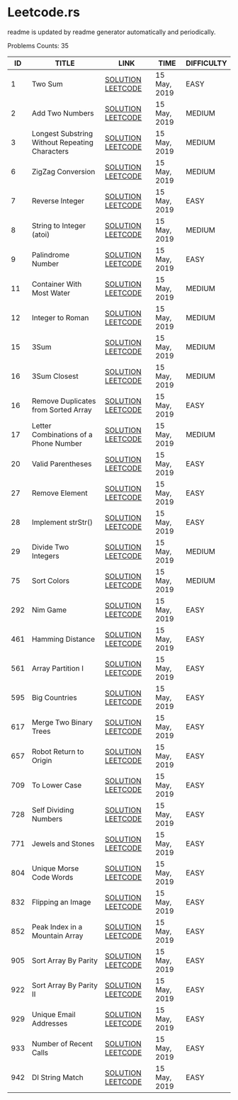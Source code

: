 # Leetcode.rs

readme is updated by readme generator automatically and periodically.

Problems Counts: 35

| ID   | TITLE | LINK | TIME | DIFFICULTY |
| ---- | ----- | ---- | ---- | ---------- |
| 1 | Two Sum | [SOLUTION](src/two_sum.rs) [LEETCODE](https://leetcode.com/problems/two-sum)|15 May, 2019 | EASY |
| 2 | Add Two Numbers | [SOLUTION](src/add_two_number.rs) [LEETCODE](https://leetcode.com/problems/add-two-numbers)|15 May, 2019 | MEDIUM |
| 3 | Longest Substring Without Repeating Characters | [SOLUTION](src/longest_substring_without_repeating_characters.rs) [LEETCODE](https://leetcode.com/problems/longest-substring-without-repeating-characters/)|15 May, 2019 | MEDIUM |
| 6 | ZigZag Conversion | [SOLUTION](src/zigzag_conversion.rs) [LEETCODE](https://leetcode.com/problems/zigzag-conversion)|15 May, 2019 | MEDIUM |
| 7 | Reverse Integer | [SOLUTION](src/reverse_integer.rs) [LEETCODE](https://leetcode.com/problems/reverse-integer/)|15 May, 2019 | EASY |
| 8 | String to Integer (atoi) | [SOLUTION](src/string_to_integer_atoi.rs) [LEETCODE](https://leetcode.com/problems/string-to-integer-atoi/)|15 May, 2019 | MEDIUM |
| 9 | Palindrome Number | [SOLUTION](src/palindrome_number.rs) [LEETCODE](https://leetcode.com/problems/palindrome-number/)|15 May, 2019 | EASY |
| 11 | Container With Most Water | [SOLUTION](src/container_with_most_water.rs) [LEETCODE](https://leetcode.com/problems/container-with-most-water/)|15 May, 2019 | MEDIUM |
| 12 | Integer to Roman | [SOLUTION](src/integer_to_roman.rs) [LEETCODE](https://leetcode.com/problems/integer-to-roman)|15 May, 2019 | MEDIUM |
| 15 | 3Sum | [SOLUTION](src/three_sum.rs) [LEETCODE](https://leetcode.com/problems/3sum/)|15 May, 2019 | MEDIUM |
| 16 | 3Sum Closest | [SOLUTION](src/three_sum_closest.rs) [LEETCODE](https://leetcode.com/problems/3sum-closest/)|15 May, 2019 | MEDIUM |
| 16 | Remove Duplicates from Sorted Array | [SOLUTION](src/remove_duplicates_from_sorted_array.rs) [LEETCODE](https://leetcode.com/problems/remove-duplicates-from-sorted-array/)|15 May, 2019 | EASY |
| 17 | Letter Combinations of a Phone Number | [SOLUTION](src/letter_combinations_of_a_phone_number.rs) [LEETCODE](https://leetcode.com/problems/letter-combinations-of-a-phone-number/)|15 May, 2019 | MEDIUM |
| 20 | Valid Parentheses | [SOLUTION](src/valid_parentheses.rs) [LEETCODE](https://leetcode.com/problems/valid-parentheses/)|15 May, 2019 | EASY |
| 27 | Remove Element | [SOLUTION](src/remove_element.rs) [LEETCODE](https://leetcode.com/problems/remove-element/)|15 May, 2019 | EASY |
| 28 | Implement strStr() | [SOLUTION](src/implement_strstr.rs) [LEETCODE](https://leetcode.com/problems/implement-strstr/)|15 May, 2019 | EASY |
| 29 | Divide Two Integers | [SOLUTION](src/divide_two_integers.rs) [LEETCODE](https://leetcode.com/problems/divide-two-integers/)|15 May, 2019 | MEDIUM |
| 75 | Sort Colors | [SOLUTION](src/sort_colors.rs) [LEETCODE](https://leetcode.com/problems/sort-colors)|15 May, 2019 | MEDIUM |
| 292 | Nim Game | [SOLUTION](src/nim_game.rs) [LEETCODE](https://leetcode.com/problems/nim-game)|15 May, 2019 | EASY |
| 461 | Hamming Distance | [SOLUTION](src/hamming_distance.rs) [LEETCODE](https://leetcode.com/problems/hamming-distance)|15 May, 2019 | EASY |
| 561 | Array Partition I | [SOLUTION](src/array_partition_i.rs) [LEETCODE](https://leetcode.com/problems/array-partition-i)|15 May, 2019 | EASY |
| 595 | Big Countries | [SOLUTION](src/big_countries.rs) [LEETCODE](https://leetcode.com/problems/big-countries/)|15 May, 2019 | EASY |
| 617 | Merge Two Binary Trees | [SOLUTION](src/merge_two_binary_trees.rs) [LEETCODE](https://leetcode.com/problems/merge-two-binary-trees)|15 May, 2019 | EASY |
| 657 | Robot Return to Origin | [SOLUTION](src/robot_return_to_origin.rs) [LEETCODE](https://leetcode.com/problems/robot-return-to-origin)|15 May, 2019 | EASY |
| 709 | To Lower Case | [SOLUTION](src/to_lower_case.rs) [LEETCODE](https://leetcode.com/problems/to-lower-case)|15 May, 2019 | EASY |
| 728 | Self Dividing Numbers | [SOLUTION](src/self_dividing_numbers.rs) [LEETCODE](https://leetcode.com/problems/self-dividing-numbers)|15 May, 2019 | EASY |
| 771 | Jewels and Stones | [SOLUTION](src/jewels_and_stones.rs) [LEETCODE](https://leetcode.com/problems/jewels-and-stones)|15 May, 2019 | EASY |
| 804 | Unique Morse Code Words | [SOLUTION](src/unique_morse_code_words.rs) [LEETCODE](https://leetcode.com/problems/unique-morse-code-words)|15 May, 2019 | EASY |
| 832 | Flipping an Image | [SOLUTION](src/flipping_an_image.rs) [LEETCODE](https://leetcode.com/problems/flipping-an-image)|15 May, 2019 | EASY |
| 852 | Peak Index in a Mountain Array | [SOLUTION](src/peak_index_in_a_mountain_array.rs) [LEETCODE](https://leetcode.com/problems/peak-index-in-a-mountain-array)|15 May, 2019 | EASY |
| 905 | Sort Array By Parity | [SOLUTION](src/sort_array_by_parity.rs) [LEETCODE](https://leetcode.com/problems/sort-array-by-parity)|15 May, 2019 | EASY |
| 922 | Sort Array By Parity II | [SOLUTION](src/sort_array_by_parity_ii.rs) [LEETCODE](https://leetcode.com/problems/sort-array-by-parity-ii)|15 May, 2019 | EASY |
| 929 | Unique Email Addresses | [SOLUTION](src/unique_email_addresses.rs) [LEETCODE](https://leetcode.com/problems/unique-email-addresses)|15 May, 2019 | EASY |
| 933 | Number of Recent Calls | [SOLUTION](src/number_of_recent_calls.rs) [LEETCODE](https://leetcode.com/problems/number-of-recent-calls)|15 May, 2019 | EASY |
| 942 | DI String Match | [SOLUTION](src/di_string_match.rs) [LEETCODE](https://leetcode.com/problems/di-string-match)|15 May, 2019 | EASY |